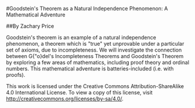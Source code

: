 #Goodstein's Theorem as a Natural Independence Phenomenon: A Mathematical Adventure

##By Zachary Price

Goodstein's theorem is an example of a natural independence phenomenon, a theorem which is \"true\" yet unprovable under a particular set of axioms, due to incompleteness.
We will investigate the connection between G{\"o}del's Incompleteness Theorems and Goodstein's Theorem by exploring a few areas of mathematics, including proof theory and ordinal numbers.
This mathematical adventure is batteries-included (i.e. with proofs).

This work is licensed under the Creative Commons Attribution-ShareAlike 4.0 International License. To view a copy of this license, visit http://creativecommons.org/licenses/by-sa/4.0/.